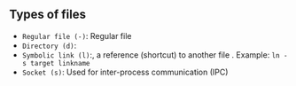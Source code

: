 ## Types of files

- `Regular file (-)`: Regular file
- `Directory (d)`:
- `Symbolic link (l)`:, a reference (shortcut) to another file
  . Example: `ln -s target linkname`
- `Socket (s)`: Used for inter-process communication (IPC)
